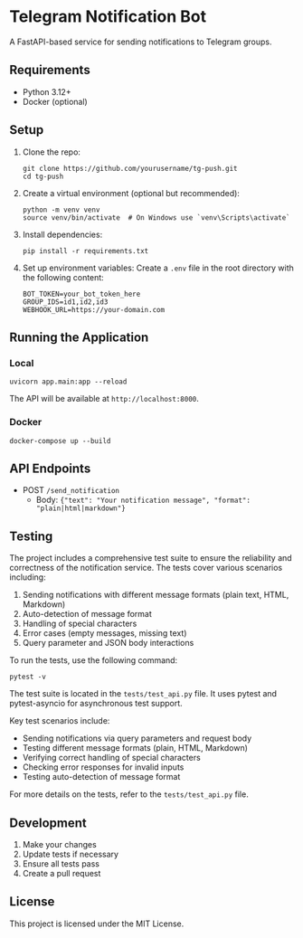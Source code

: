 # Telegram Notification Bot

A FastAPI-based service for sending notifications to Telegram groups.

## Requirements

- Python 3.12+
- Docker (optional)

## Setup

1. Clone the repo:

   ```
   git clone https://github.com/yourusername/tg-push.git
   cd tg-push
   ```

2. Create a virtual environment (optional but recommended):

   ```
   python -m venv venv
   source venv/bin/activate  # On Windows use `venv\Scripts\activate`
   ```

3. Install dependencies:

   ```
   pip install -r requirements.txt
   ```

4. Set up environment variables:
   Create a `.env` file in the root directory with the following content:
   ```
   BOT_TOKEN=your_bot_token_here
   GROUP_IDS=id1,id2,id3
   WEBHOOK_URL=https://your-domain.com
   ```

## Running the Application

### Local

```
uvicorn app.main:app --reload
```

The API will be available at `http://localhost:8000`.

### Docker

```
docker-compose up --build
```

## API Endpoints

- POST `/send_notification`
  - Body: `{"text": "Your notification message", "format": "plain|html|markdown"}`

## Testing

The project includes a comprehensive test suite to ensure the reliability and correctness of the notification service. The tests cover various scenarios including:

1. Sending notifications with different message formats (plain text, HTML, Markdown)
2. Auto-detection of message format
3. Handling of special characters
4. Error cases (empty messages, missing text)
5. Query parameter and JSON body interactions

To run the tests, use the following command:

```
pytest -v
```

The test suite is located in the `tests/test_api.py` file. It uses pytest and pytest-asyncio for asynchronous test support.

Key test scenarios include:

- Sending notifications via query parameters and request body
- Testing different message formats (plain, HTML, Markdown)
- Verifying correct handling of special characters
- Checking error responses for invalid inputs
- Testing auto-detection of message format

For more details on the tests, refer to the `tests/test_api.py` file.

## Development

1. Make your changes
2. Update tests if necessary
3. Ensure all tests pass
4. Create a pull request

## License

This project is licensed under the MIT License.
